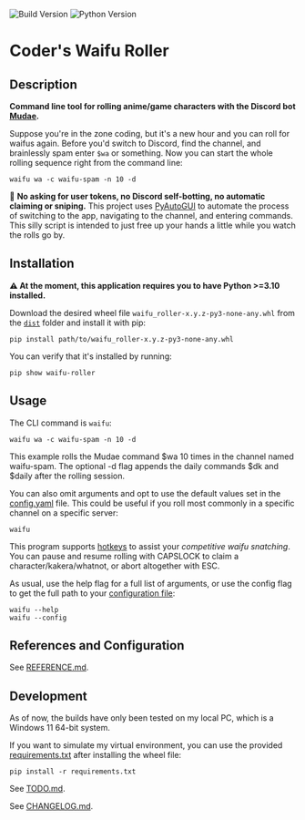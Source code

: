 <!-- https://github.com/marketplace/actions/dynamic-badges -->
![Build Version](https://img.shields.io/endpoint?url=https://gist.githubusercontent.com/vinlin24/b4b5eb0dba19ef0cadea7eb95bd0d252/raw/badge.json)
![Python Version](https://img.shields.io/badge/python-3.10%2B-blue)

# Coder's Waifu Roller

## Description

**Command line tool for rolling anime/game characters with the Discord bot [Mudae](https://top.gg/bot/432610292342587392).**

Suppose you're in the zone coding, but it's a new hour and you can roll for waifus again. Before you'd switch to Discord, find the channel, and brainlessly spam enter `$wa` or something. Now you can start the whole rolling sequence right from the command line:
```
waifu wa -c waifu-spam -n 10 -d
```

:mega: **No asking for user tokens, no Discord self-botting, no automatic claiming or sniping.** This project uses [PyAutoGUI](https://pypi.org/project/PyAutoGUI/) to automate the process of switching to the app, navigating to the channel, and entering commands. This silly script is intended to just free up your hands a little while you watch the rolls go by.

## Installation

**:warning: At the moment, this application requires you to have Python >=3.10 installed.**

Download the desired wheel file `waifu_roller-x.y.z-py3-none-any.whl` from the [`dist`](dist/) folder and install it with pip:
```
pip install path/to/waifu_roller-x.y.z-py3-none-any.whl
```
You can verify that it's installed by running:
```
pip show waifu-roller
```

## Usage

The CLI command is `waifu`:
```
waifu wa -c waifu-spam -n 10 -d
```
This example rolls the Mudae command $wa 10 times in the channel named waifu-spam. The optional -d flag appends the daily commands $dk and $daily after the rolling session.

You can also omit arguments and opt to use the default values set in the [config.yaml](docs/REFERENCE.md#configuration) file. This could be useful if you roll most commonly in a specific channel on a specific server:
```
waifu
```

This program supports [hotkeys](docs/REFERENCE.md#hotkeys) to assist your *competitive waifu snatching*. You can pause and resume rolling with CAPSLOCK to claim a character/kakera/whatnot, or abort altogether with ESC.

As usual, use the help flag for a full list of arguments, or use the config flag to get the full path to your [configuration file](docs/REFERENCE.md#configuration):
```
waifu --help
waifu --config
```

## References and Configuration

See [REFERENCE.md](docs/REFERENCE.md).

## Development

As of now, the builds have only been tested on my local PC, which is a Windows 11 64-bit system.

If you want to simulate my virtual environment, you can use the provided [requirements.txt](requirements.txt) after installing the wheel file:
```
pip install -r requirements.txt
```


See [TODO.md](docs/TODO.md).

See [CHANGELOG.md](docs/CHANGELOG.md).
